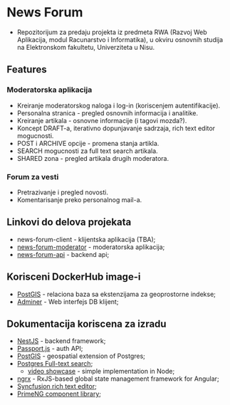 # News Forum

- Repozitorijum za predaju projekta iz predmeta RWA (Razvoj Web Aplikacija, modul Racunarstvo i Informatika), u okviru osnovnih studija na Elektronskom fakultetu, Univerziteta u Nisu.

## Features

### Moderatorska aplikacija

- Kreiranje moderatorskog naloga i log-in (koriscenjem autentifikacije).
- Personalna stranica - pregled osnovnih informacija i analitike.
- Kreiranje artikala - osnovne informacije (i tagovi mozda?).
- Koncept DRAFT-a, iterativno dopunjavanje sadrzaja, rich text editor mogucnosti.
- POST i ARCHIVE opcije - promena stanja artikla.
- SEARCH mogucnosti za full text search artikala.
- SHARED zona - pregled artikala drugih moderatora.

### Forum za vesti

- Pretrazivanje i pregled novosti.
- Komentarisanje preko personalnog mail-a.

## Linkovi do delova projekata

- news-forum-client - klijentska aplikacija (TBA);
- [news-forum-moderator](./news-forum-moderator/) - moderatorska aplikacija;
- [news-forum-api](./news-forum-api/) - backend api;

## Korisceni DockerHub image-i

- [PostGIS](https://hub.docker.com/r/postgis/postgis) - relaciona baza sa ekstenzijama za geoprostorne indekse;
- [Adminer](https://hub.docker.com/_/adminer) - Web interfejs DB klijent;

## Dokumentacija koriscena za izradu

- [NestJS](https://docs.nestjs.com/) - backend framework;
- [Passport.js](https://www.passportjs.org/) - auth API;
- [PostGIS](https://postgis.net/documentation/getting_started/) - geospatial extension of Postgres;
- [Postgres Full-text search](https://www.postgresql.org/docs/current/textsearch.html);
  - [video showcase](https://www.youtube.com/watch?v=szfUbzsKvtE) - simple implementation in Node;
- [ngrx](https://ngrx.io/guide/store) - RxJS-based global state management framework for Angular;
- [Syncfusion rich text editor](https://ej2.syncfusion.com/angular/documentation/rich-text-editor/getting-started);
- [PrimeNG component library](https://primeng.org/);
